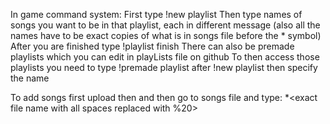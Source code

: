 In game command system:
First type !new playlist
Then type names of songs you want to be in that playlist, each in different message
(also all the names have to be exact copies of what is in songs file before the * symbol)
After you are finished type !playlist finish
There can also be premade playlists which you can edit in playLists file on github
To then access those playlists you need to type !premade playlist after !new playlist then specify the name



To add songs first upload then and then go to songs file and type: <name you type in game>*<exact file name with all spaces replaced with %20>

  
